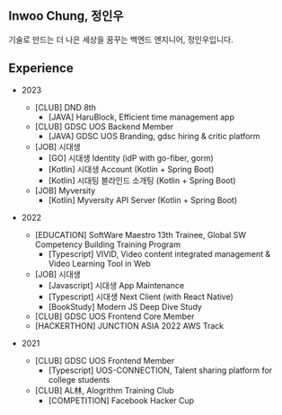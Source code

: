 ## Inwoo Chung, 정인우

기술로 만드는 더 나은 세상을 꿈꾸는 백엔드 엔지니어, 정인우입니다.

## Experience

- 2023  

  - [CLUB] DND 8th
    - [JAVA] HaruBlock, Efficient time management app
  - [CLUB] GDSC UOS Backend Member 
    - [JAVA] GDSC UOS Branding, gdsc hiring & critic platform
  - [JOB] 시대생
    - [GO] 시대생 Identity (idP with go-fiber, gorm)
    - [Kotlin] 시대생 Account (Kotlin + Spring Boot)
    - [Kotlin] 시대팅 블라인드 소개팅 (Kotlin + Spring Boot)
  - [JOB] Myversity
    - [Kotlin] Myversity API Server (Kotlin + Spring Boot) 
  
- 2022

  - [EDUCATION] SoftWare Maestro 13th Trainee, Global SW Competency Building Training Program 
    - [Typescript] VIVID, Video content integrated management & Video Learning Tool in Web
  - [JOB] 시대생
    - [Javascript] 시대생 App Maintenance
    - [Typescript] 시대생 Next Client (with React Native)
    - [BookStudy] Modern JS Deep Dive Study
  - [CLUB] GDSC UOS Frontend Core Member
  - [HACKERTHON] JUNCTION ASIA 2022 AWS Track

- 2021

  - [CLUB] GDSC UOS Frontend Member
    - [Typescript] UOS-CONNECTION, Talent sharing platform for college students
  - [CLUB] AL林, Alogrithm Training Club
    - [COMPETITION] Facebook Hacker Cup
  
